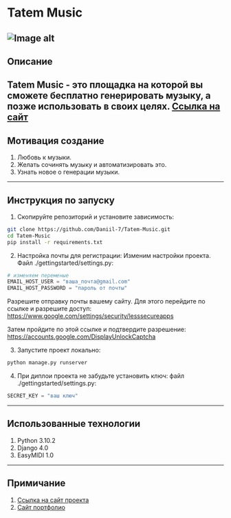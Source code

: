 # Tatem Music
![Image alt](https://res.cloudinary.com/tatemmedia/image/upload/v1644686783/tatemmusic.jpg)
---
## Описание 
Tatem Music - это площадка на которой вы сможете бесплатно генерировать музыку, а позже использовать в своих целях. [Ссылка на сайт](https://tatem2.pythonanywhere.com)
---
## Мотивация создание 
1. Любовь к музыки.
2. Желать сочинять музыку и автоматизировать это.
3. Узнать новое о генерации музыки.
---
## Инструкция по запуску
1. Скопируйте репозиторий и установите зависимость:
```bash
git clone https://github.com/Daniil-7/Tatem-Music.git
cd Tatem-Music
pip install -r requirements.txt
```
2. Настройка почты для регистрации:
Изменим настройки проекта. 
Файл ./gettingstarted/settings.py:
```python 
# изменяем переменые
EMAIL_HOST_USER = "ваша_почта@gmail.com"
EMAIL_HOST_PASSWORD = "пароль от почты"
```
Разрешите отправку почты вашему сайту. Для этого перейдите по ссылке и разрешите доступ:
https://www.google.com/settings/security/lesssecureapps

Затем пройдите по этой ссылке и подтвердите разрешение:
https://accounts.google.com/DisplayUnlockCaptcha

3. Запустите проект локально:
```python
python manage.py runserver
```
4. При диплои проекта не забудьте установить ключ:
файл ./gettingstarted/settings.py:
```python
SECRET_KEY = "ваш ключ"
```
---
## Использованные технологии
1. Python 3.10.2
2. Django 4.0
3. EasyMIDI 1.0
---
## Примичание 
1. [Ссылка на сайт проекта](https://tatem2.pythonanywhere.com)
2. [Сайт портфолио](https://tatem.pythonanywhere.com)